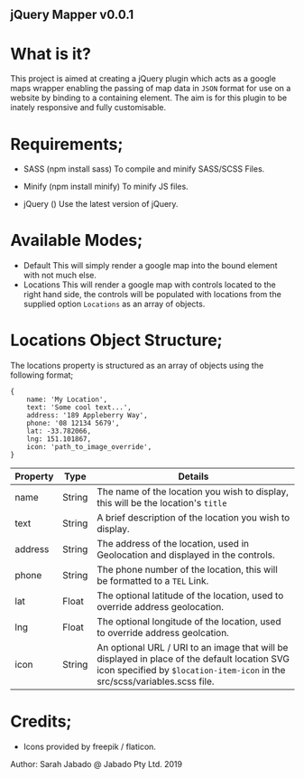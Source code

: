 ##  jQuery Mapper v0.0.1

# What is it?
This project is aimed at creating a jQuery plugin which acts as a google maps wrapper enabling the passing of map data in `JSON` format for use on a website by binding to a containing element. The aim is for this plugin to be inately responsive and fully customisable.

# Requirements;
- SASS (npm install sass)
To compile and minify SASS/SCSS Files.

- Minify (npm install minify)
To minify JS files.

- jQuery (<script src="//code.jquery.com/jquery-latest.min.js" type="text/javascript"></script>)
Use the latest version of jQuery.

# Available Modes;
- Default
This will simply render a google map into the bound element with not much else.
- Locations
This will render a google map with controls located to the right hand side, the controls will be populated with locations from the supplied option `Locations` as an array of objects.

# Locations Object Structure;
The locations property is structured as an array of objects using the following format;
```
{
    name: 'My Location',
    text: 'Some cool text...',
    address: '189 Appleberry Way',
    phone: '08 12134 5679',
    lat: -33.782066,
    lng: 151.101867,
    icon: 'path_to_image_override',
}
```
| Property | Type | Details |
| ---      | ---  | ------  |
| name     | String | The name of the location you wish to display, this will be the location's `title` |
| text     | String | A brief description of the location you wish to display. |
| address  | String | The address of the location, used in Geolocation and displayed in the controls. |
| phone    | String | The phone number of the location, this will be formatted to a `TEL` Link. |
| lat      | Float  | The optional latitude of the location, used to override address geolocation. |
| lng      | Float  | The optional longitude of the location, used to override address geolcation. |
| icon     | String | An optional URL / URI to an image that will be displayed in place of the default location SVG icon specified by `$location-item-icon` in the src/scss/variables.scss file. |


# Credits;
- Icons provided by freepik / flaticon.

Author: Sarah Jabado @ Jabado Pty Ltd. 2019